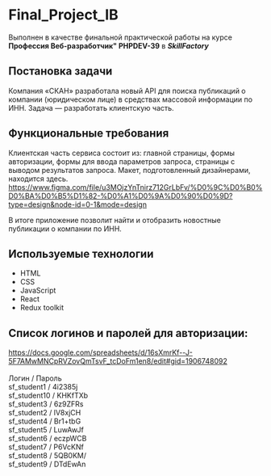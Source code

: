﻿# Final_Project_IB
Выполнен в качестве финальной практической работы на курсе **Профессия Веб-разработчик" PHPDEV-39** в _**SkillFactory**_

## Постановка задачи
Компания «СКАН» разработала новый API для поиска публикаций о компании (юридическом лице) в средствах массовой информации по ИНН. 
Задача — разработать клиентскую часть. 

## Функциональные требования
Клиентская часть сервиса состоит из:
главной страницы,
формы авторизации,
формы для ввода параметров запроса,
страницы с выводом результатов запроса.
Макет, подготовленный дизайнерами, находится здесь.
 https://www.figma.com/file/u3MOjzYnTnirz712GrLbFv/%D0%9C%D0%B0%D0%BA%D0%B5%D1%82-%D0%A1%D0%9A%D0%90%D0%9D?type=design&node-id=0-1&mode=design

В итоге приложение позволит найти и отобразить новостные публикации о компании по ИНН. 

## Используемые технологии

- HTML
- CSS
- JavaScript
- React
- Redux toolkit

## Список логинов и паролей для авторизации:<br>
https://docs.google.com/spreadsheets/d/16sXmrKf--J-5F7AMwMNCpRVZovQmTsvF_tcDoFm1en8/edit#gid=1906748092 <br>
<br> Логин / Пароль<br>
sf_student1 / 4i2385j<br>
sf_student10 / KHKfTXb<br>
sf_student3 / 6z9ZFRs<br>
sf_student2 / lV8xjCH<br>
sf_student4 / Br1+tbG<br>
sf_student5 / LuwAwJf<br>
sf_student6 / eczpWCB<br>
sf_student7 / P6VcKNf<br>
sf_student8 / 5QB0KM/<br>
sf_student9 / DTdEwAn<br>
